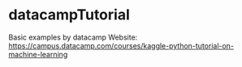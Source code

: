 # datacampTutorial
Basic examples by datacamp
Website: https://campus.datacamp.com/courses/kaggle-python-tutorial-on-machine-learning